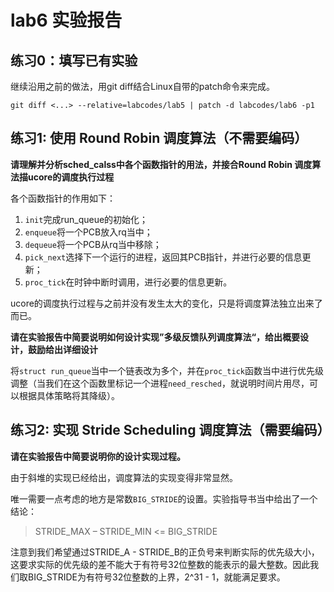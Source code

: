 ﻿# lab6 实验报告

## 练习0：填写已有实验

继续沿用之前的做法，用git diff结合Linux自带的patch命令来完成。 

	git diff <...> --relative=labcodes/lab5 | patch -d labcodes/lab6 -p1

## 练习1: 使用 Round Robin 调度算法（不需要编码）

**请理解并分析sched_calss中各个函数指针的用法，并接合Round Robin 调度算法描ucore的调度执行过程**

各个函数指针的作用如下：

1. `init`完成run_queue的初始化；
2. `enqueue`将一个PCB放入rq当中；
3. `dequeue`将一个PCB从rq当中移除；
4. `pick_next`选择下一个运行的进程，返回其PCB指针，并进行必要的信息更新；
5. `proc_tick`在时钟中断时调用，进行必要的信息更新。

ucore的调度执行过程与之前并没有发生太大的变化，只是将调度算法独立出来了而已。

**请在实验报告中简要说明如何设计实现”多级反馈队列调度算法“，给出概要设计，鼓励给出详细设计**

将`struct run_queue`当中一个链表改为多个，并在`proc_tick`函数当中进行优先级调整（当我们在这个函数里标记一个进程`need_resched`，就说明时间片用尽，可以根据具体策略将其降级）。

## 练习2: 实现 Stride Scheduling 调度算法（需要编码）

**请在实验报告中简要说明你的设计实现过程。**

由于斜堆的实现已经给出，调度算法的实现变得非常显然。

唯一需要一点考虑的地方是常数`BIG_STRIDE`的设置。实验指导书当中给出了一个结论：

> STRIDE_MAX – STRIDE_MIN <= BIG_STRIDE

注意到我们希望通过STRIDE_A - STRIDE_B的正负号来判断实际的优先级大小，这要求实际的优先级的差不能大于有符号32位整数的能表示的最大整数。因此我们取BIG_STRIDE为有符号32位整数的上界，2^31 - 1，就能满足要求。